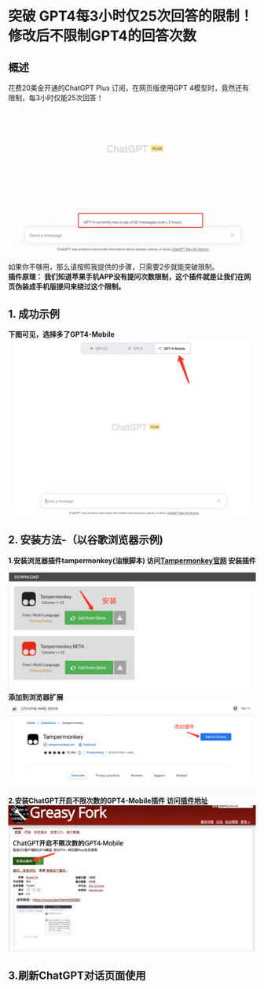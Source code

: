 
# 突破 GPT4每3小时仅25次回答的限制！修改后不限制GPT4的回答次数

## 概述
花费20美金开通的ChatGPT Plus 订阅，在网页版使用GPT 4模型时，竟然还有限制，每3小时仅能25次回答！ <br>
![](../images/unlock_gpt4_limit/3.png)

如果你不够用，那么请按照我提供的步骤，只需要2步就能突破限制。 <br>
<b>插件原理：<b> 我们知道苹果手机APP没有提问次数限制，这个插件就是让我们在网页伪装成手机版提问来绕过这个限制。<br>
## 1. 成功示例
下图可见，选择多了GPT4-Mobile
![](../images/unlock_gpt4_limit/1.png)

## 2. 安装方法-（以谷歌浏览器示例)
   1.安装浏览器插件tampermonkey(油猴脚本)
      访问[Tampermonkey官网](https://www.tampermonkey.net/) 安装插件  <br>
      ![](../images/keepgpt/tamper1.png)
      添加到浏览器扩展  <br>
       ![](../images/keepgpt/add_chrome.png)
   2.安装ChatGPT开启不限次数的GPT4-Mobile插件
     访问[插件地址](https://greasyfork.org/zh-CN/scripts/467317-chatgpt%E5%BC%80%E5%90%AF%E4%B8%8D%E9%99%90%E6%AC%A1%E6%95%B0%E7%9A%84gpt4-mobile)
     ![](../images/unlock_gpt4_limit/2.png)
## 3.刷新ChatGPT对话页面使用

  
